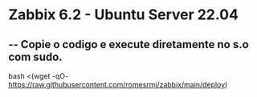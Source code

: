 # Zabbix 6.2 - Ubuntu Server 22.04

-- Copie o codigo e execute diretamente no s.o com sudo.
--
bash <(wget -qO- https://raw.githubusercontent.com/romesrmj/zabbix/main/deploy)

